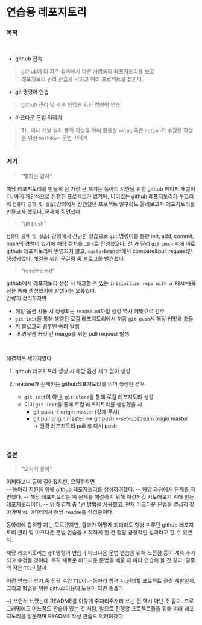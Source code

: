 #  연습용 레포지토리
### 목적
<br>

- github 접속  
> github에 더 자주 접속해서 다른 사람들의 레포지토리를 보고  
> 레포지토리 관리 관습을 익히고 여러 프로젝트를 접한다.<br>


- git 명령어 연습
> github 관리 및 추후 협업을 위한 명령어 연습<br>


- 마크다운 문법 익히기
> TIL 이나 개발 일지 등의 작성을 위해 활용할 `velog` 혹은 `notion`의 수월한 작성을 위한 `markdown` 문법 익히기<br><br>

### 계기
>"말하는 감자"

해당 레포지토리를 만들게 된 가장 큰 계기는 동아리 지원을 위한 github 페이지 개설이다. 아직 개인적으로 진행한 프로젝트가 없기에, 비어있는 github 레포지토리가 부끄러워 `컴퓨터 공학 및 실습1`강의에서 진행했던 프로젝트 일부라도 올려보고자 레포지토리를 만들고자 했으나, 문제에 직면했다.
<br>

>"git push"

`컴퓨터 공학 및 실습1` 강의에서 간단한 실습으로 `git` 명령어를 통한 init, add, commit, push의 경험이 있기에 해당 절차를 그대로 진행했으나, 전 과 달리 `git push` 후에 바로 github 레포지토리에 반영되지 않고, `master`branch에서 compare&pull request만 생성되었다. 해결을 위한 구글링 중 [블로그](https://waaan.tistory.com/13)를 발견했다.
<br>

>"readme.md"

github에서 레포지토리 생성 시 체크할 수 있는  `initiailize repo with a README`옵션을 통해 생성했기에 발생하는 오류였다.  
간략히 정리하자면  
- 해당 옵션 사용 시 생성되는 `readme.md`파일 생성 역시 커밋으로 간주
- `git init`을 통해 생성된 로컬 레포지토리에서 처음 `git push`시 해당 커밋과 충돌
- 위 블로그의 경우엔 에러 발생
- 내 경우엔 커밋 간 merge를 위한 pull request 발생
<br>

해결책은 세가지였다  
1. github 레포지토리 생성 시 해당 옵션 체크 없이 생성

2. readme가 존재하는 github레포지토리를 이미 생성한 경우
	- `git init`이 아닌, `git clone`을 통해 로컬 레포지토리 생성
	- 이미 `git init`을 통해 로컬 레포지토리를 생성했을 시  
		- git push -f origin master (강제 푸시)  
		- git pull origin master --> git push  --set-upstream origin master  
	-> 원격 레포지토리 pull 후 다시 push
<br>



### 결론 
>"오히려 좋아"

어쩌다보니 글이 길어졌지만, 요약하자면  
-- 동아리 지원을 위해 github 레포지토리를 생성하려했다.
-- 해당 과정에서 문제를 직면했다.
-- 해당 레포지토리는 위 문제를 해결하기 위해 이것저것 시도해보기 위해 만든 레포지토리이다.
-- 위 해결책 중 1번 방법을 사용했고, 현재 마크다운 문법을 열심히 찾아가며 `vi 에디터`에서 해당 `readme`를 작성중이다.

동아리에 합격할 지는 모르겠지만, 결과가 어떻게 되더라도 항상 미루던 github 레포지토리 관리 및 마크다운 문법 연습을 시작하게 된 건 정말 긍정적인 성과라고 할 수 있겠다. 

해당 레포지토리는 git 명령어 연습과 마크다운 문법 연습을 위해 느낀점 등이 계속 추가되고 수정될 것이다. 특히 새로운 마크다운 문법을 배울 때 마다 연습해 볼 것 같다. 일종의 작은 `TIL`이랄까  
 
이런 연습이 학기 중 전공 수업 `TIL`이나 동아리 합격 시 진행할 프로젝트 관련 개발일지, 그리고 협업을 위한 github이용에 도움이 되면 좋겠다.

+) 쓰면서 느꼈는데 README를 이렇게 주저리주저리 쓰는 건 역시 아닌 것 같다. 프로그래밍에도 어느정도 관습이 있는 것 처럼, 앞으로 진행할 프로젝트들을 위해 여러 레포지토리를 방문하며 README 작성 관습도 익혀야겠다.
